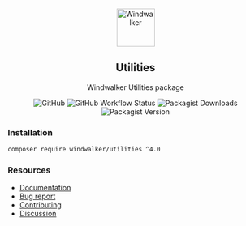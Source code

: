 <p align="center">
    <br/>
    <img src="https://user-images.githubusercontent.com/1639206/151679867-8df93936-e4af-4677-a6f3-eb33d27e038b.svg" alt="Windwalker"
        height="75">
    <br/>
</p>

<h2 align="center">Utilities</h2>

<p align="center">
    Windwalker Utilities package
</p>

<p align="center">
    <img alt="GitHub" src="https://img.shields.io/github/license/windwalker-io/utilities?style=flat-square">
    <img alt="GitHub Workflow Status" src="https://img.shields.io/github/workflow/status/windwalker-io/utilities/PHP%20Composer?label=test&style=flat-square">
    <img alt="Packagist Downloads" src="https://img.shields.io/packagist/dt/windwalker/utilities?style=flat-square">
    <img alt="Packagist Version" src="https://img.shields.io/packagist/v/windwalker/utilities?style=flat-square">
</p>

### Installation

```bash
composer require windwalker/utilities ^4.0
```

### Resources

- [Documentation](https://windwalker.io/documentation/components/utilities/)
- [Bug report](https://github.com/windwalker-io/framework)
- [Contributing](https://github.com/windwalker-io/framework)
- [Discussion](https://github.com/windwalker-io/framework/discussions)

